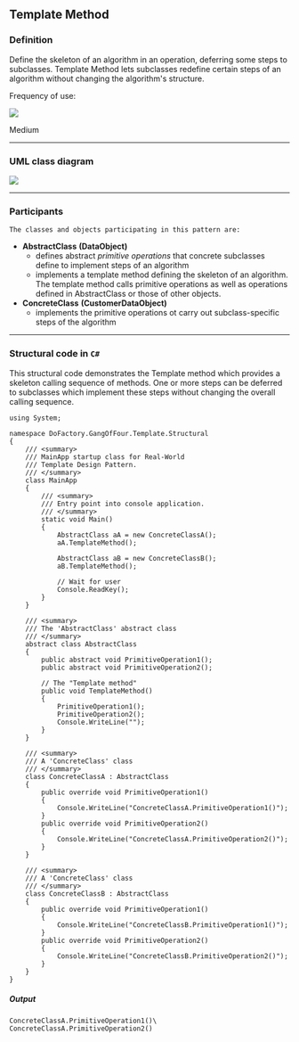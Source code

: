 ## Template Method

### Definition

Define the skeleton of an algorithm in an operation, deferring some steps to subclasses. Template Method lets subclasses redefine certain steps of an algorithm without changing the algorithm's structure.

Frequency of use:

![](https://www.dofactory.com/img/patterns/use-medium.jpg)

Medium

---

### UML class diagram

![](https://www.dofactory.com/img/diagrams/net/template.png)

---

### Participants

    The classes and objects participating in this pattern are:

- **AbstractClass** **(DataObject)**
  - defines abstract _primitive operations_ that concrete subclasses define to implement steps of an algorithm
  - implements a template method defining the skeleton of an algorithm. The template method calls primitive operations as well as operations defined in AbstractClass or those of other objects.
- **ConcreteClass** **(CustomerDataObject)**
  - implements the primitive operations ot carry out subclass-specific steps of the algorithm

---

### Structural code in `C#`

This structural code demonstrates the Template method which provides a skeleton calling sequence of methods. One or more steps can be deferred to subclasses which implement these steps without changing the overall calling sequence.

    using System;

    namespace DoFactory.GangOfFour.Template.Structural
    {
        /// <summary>
        /// MainApp startup class for Real-World
        /// Template Design Pattern.
        /// </summary>
        class MainApp
        {
            /// <summary>
            /// Entry point into console application.
            /// </summary>
            static void Main()
            {
                AbstractClass aA = new ConcreteClassA();
                aA.TemplateMethod();

                AbstractClass aB = new ConcreteClassB();
                aB.TemplateMethod();

                // Wait for user
                Console.ReadKey();
            }
        }

        /// <summary>
        /// The 'AbstractClass' abstract class
        /// </summary>
        abstract class AbstractClass
        {
            public abstract void PrimitiveOperation1();
            public abstract void PrimitiveOperation2();

            // The "Template method"
            public void TemplateMethod()
            {
                PrimitiveOperation1();
                PrimitiveOperation2();
                Console.WriteLine("");
            }
        }

        /// <summary>
        /// A 'ConcreteClass' class
        /// </summary>
        class ConcreteClassA : AbstractClass
        {
            public override void PrimitiveOperation1()
            {
                Console.WriteLine("ConcreteClassA.PrimitiveOperation1()");
            }
            public override void PrimitiveOperation2()
            {
                Console.WriteLine("ConcreteClassA.PrimitiveOperation2()");
            }
        }

        /// <summary>
        /// A 'ConcreteClass' class
        /// </summary>
        class ConcreteClassB : AbstractClass
        {
            public override void PrimitiveOperation1()
            {
                Console.WriteLine("ConcreteClassB.PrimitiveOperation1()");
            }
            public override void PrimitiveOperation2()
            {
                Console.WriteLine("ConcreteClassB.PrimitiveOperation2()");
            }
        }
    }

##### Output

    ConcreteClassA.PrimitiveOperation1()\
    ConcreteClassA.PrimitiveOperation2()

